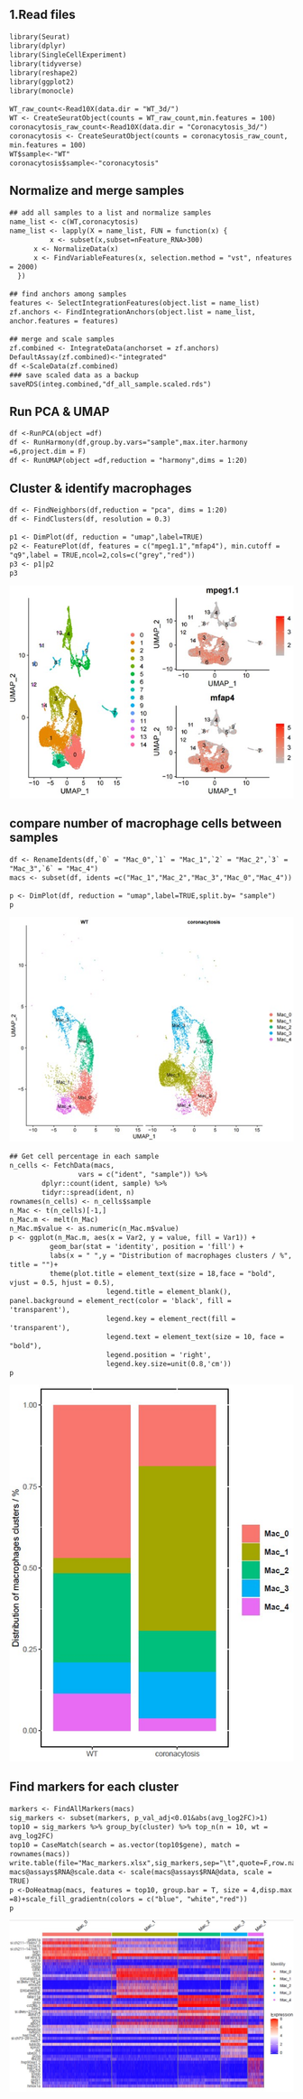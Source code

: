 ## 1.Read files
```
library(Seurat)
library(dplyr)
library(SingleCellExperiment)
library(tidyverse)
library(reshape2)
library(ggplot2)
library(monocle)

WT_raw_count<-Read10X(data.dir = "WT_3d/")
WT <- CreateSeuratObject(counts = WT_raw_count,min.features = 100)
coronacytosis_raw_count<-Read10X(data.dir = "Coronacytosis_3d/")
coronacytosis <- CreateSeuratObject(counts = coronacytosis_raw_count, min.features = 100)
WT$sample<-"WT"
coronacytosis$sample<-"coronacytosis"
```
## Normalize and merge samples
```
## add all samples to a list and normalize samples
name_list <- c(WT,coronacytosis)
name_list <- lapply(X = name_list, FUN = function(x) {
          x <- subset(x,subset=nFeature_RNA>300)
      x <- NormalizeData(x)
      x <- FindVariableFeatures(x, selection.method = "vst", nfeatures = 2000)
  })

## find anchors among samples
features <- SelectIntegrationFeatures(object.list = name_list)
zf.anchors <- FindIntegrationAnchors(object.list = name_list, anchor.features = features)

## merge and scale samples
zf.combined <- IntegrateData(anchorset = zf.anchors)
DefaultAssay(zf.combined)<-"integrated"
df <-ScaleData(zf.combined)
### save scaled data as a backup
saveRDS(integ.combined,"df_all_sample.scaled.rds")
```
## Run PCA & UMAP
```
df <-RunPCA(object =df)
df <- RunHarmony(df,group.by.vars="sample",max.iter.harmony =6,project.dim = F)
df <- RunUMAP(object =df,reduction = "harmony",dims = 1:20)
```
## Cluster & identify macrophages
```
df <- FindNeighbors(df,reduction = "pca", dims = 1:20)
df <- FindClusters(df, resolution = 0.3)

p1 <- DimPlot(df, reduction = "umap",label=TRUE)
p2 <- FeaturePlot(df, features = c("mpeg1.1","mfap4"), min.cutoff = "q9",label = TRUE,ncol=2,cols=c("grey","red"))
p3 <- p1|p2
p3
```
![image](https://github.com/maxuying1218/scRNA-Seq-pipeline-zebrafish/blob/main/figures/1.identify_macrophage.jpg)
## compare number of macrophage cells between samples
```
df <- RenameIdents(df,`0` = "Mac_0",`1` = "Mac_1",`2` = "Mac_2",`3` = "Mac_3",`6` = "Mac_4")
macs <- subset(df, idents =c("Mac_1","Mac_2","Mac_3","Mac_0","Mac_4"))

p <- DimPlot(df, reduction = "umap",label=TRUE,split.by= "sample")
p
```
![image](https://github.com/maxuying1218/scRNA-Seq-pipeline-zebrafish/blob/main/figures/2.macrophage_clusters.split_by_sample.jpg)
```
## Get cell percentage in each sample
n_cells <- FetchData(macs,
                 vars = c("ident", "sample")) %>%
        dplyr::count(ident, sample) %>%
        tidyr::spread(ident, n)
rownames(n_cells) <- n_cells$sample
n_Mac <- t(n_cells)[-1,]
n_Mac.m <- melt(n_Mac)
n_Mac.m$value <- as.numeric(n_Mac.m$value)
p <- ggplot(n_Mac.m, aes(x = Var2, y = value, fill = Var1)) +
          geom_bar(stat = 'identity', position = 'fill') +
          labs(x = " ",y = "Distribution of macrophages clusters / %", title = "")+
          theme(plot.title = element_text(size = 18,face = "bold", vjust = 0.5, hjust = 0.5),
                        legend.title = element_blank(), panel.background = element_rect(color = 'black', fill = 'transparent'),
                        legend.key = element_rect(fill = 'transparent'),
                        legend.text = element_text(size = 10, face = "bold"),
                        legend.position = 'right',
                        legend.key.size=unit(0.8,'cm'))
p
```
![image](https://github.com/maxuying1218/scRNA-Seq-pipeline-zebrafish/blob/main/figures/3.macrophage_cell_percentage.jpg)

## Find markers for each cluster
```
markers <- FindAllMarkers(macs)
sig_markers <- subset(markers, p_val_adj<0.01&abs(avg_log2FC)>1)
top10 = sig_markers %>% group_by(cluster) %>% top_n(n = 10, wt = avg_log2FC)
top10 = CaseMatch(search = as.vector(top10$gene), match = rownames(macs))
write.table(file="Mac_markers.xlsx",sig_markers,sep="\t",quote=F,row.names=F)
macs@assays$RNA@scale.data <- scale(macs@assays$RNA@data, scale = TRUE)
p <-DoHeatmap(macs, features = top10, group.bar = T, size = 4,disp.max =8)+scale_fill_gradientn(colors = c("blue", "white","red"))
p
```
![image](https://github.com/maxuying1218/scRNA-Seq-pipeline-zebrafish/blob/main/figures/4.markers_heatmap.jpg)
